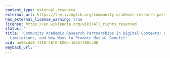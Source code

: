 ```yaml
---
content_type: external-resource
external_url: https://thelivinglib.org/community-academic-research-partnership-in-digital-contexts-opportunities-limitations-and-new-ways-to-promote-mutual-benefit/
has_external_license_warning: true
license: https://en.wikipedia.org/wiki/All_rights_reserved
status: ''
title: 'Community Academic Research Partnerships in Digital Contexts: Opportunities,
  Limitations, and New Ways to Promote Mutual Benefit'
uid: ae89cdd8-f218-48f6-826b-1633ff08cc08
wayback_url: ''
---
```

